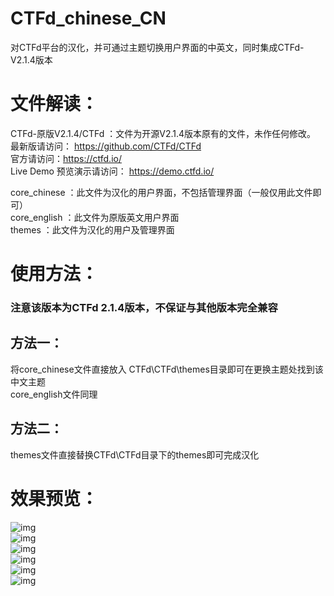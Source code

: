 # CTFd_chinese_CN
对CTFd平台的汉化，并可通过主题切换用户界面的中英文，同时集成CTFd-V2.1.4版本

# 文件解读：
CTFd-原版V2.1.4/CTFd ：文件为开源V2.1.4版本原有的文件，未作任何修改。  
最新版请访问： https://github.com/CTFd/CTFd   
官方请访问：https://ctfd.io/    
Live Demo 预览演示请访问： https://demo.ctfd.io/  

core_chinese ：此文件为汉化的用户界面，不包括管理界面（一般仅用此文件即可）  
core_english ：此文件为原版英文用户界面  
themes ：此文件为汉化的用户及管理界面  


# 使用方法：
### 注意该版本为CTFd 2.1.4版本，不保证与其他版本完全兼容
## 方法一：
将core_chinese文件直接放入 CTFd\\CTFd\\themes目录即可在更换主题处找到该中文主题  
core_english文件同理  
## 方法二：
themes文件直接替换CTFd\\CTFd目录下的themes即可完成汉化  

# 效果预览：  
![img](..\image\index.jpg)  
![img](..\image\admin.jpg)  
![img](..\image\config.jpg)  
![img](..\image\top.jpg)  
![img](..\image\tz.jpg)  
![img](..\image\user.jpg)  
